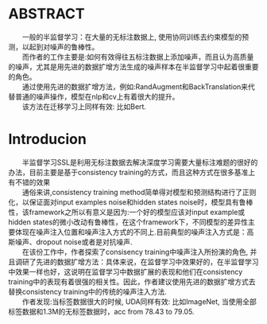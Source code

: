 # ABSTRACT
&emsp;&emsp;一般的半监督学习：在大量的无标注数据上, 使用协同训练去约束模型的预测，以起到对噪声的鲁棒性。  
&emsp;&emsp;而作者的工作主要是:如何有效得往五标注数据上添加噪声，而且认为高质量的噪声，尤其是用先进的数据扩增方法生成的噪声样本在半监督学习中起着很重要的角色。  
&emsp;&emsp;通过使用先进的数据扩增方法，例如:RandAugment和BackTranslation来代替普通的噪声操作，模型在nlp和cv上有着很大的提升。  
&emsp;&emsp;该方法在迁移学习上同样有效: 比如Bert.

# Introducion
&emsp;&emsp;半监督学习SSL是利用无标注数据去解决深度学习需要大量标注难题的很好的办法，目前主要是基于consistency training的方式，而且这种方式在很多基准上有不错的效果  
&emsp;&emsp;通俗来讲,consistency training method简单得对模型和预测结构进行了正则化，以保证面对input examples noise和hidden states noise时，模型具有鲁棒性，该framework之所以有意义是因为:一个好的模型应该对input example或hidden states的微小改动有鲁棒性，在这个framework下，不同模型的差异性主要体现在噪声注入位置和噪声注入方式的不同上.目前典型的噪声注入方式是：高斯噪声、dropout noise或者是对抗噪声.  
&emsp;&emsp;在该份工作中，作者探索了consisency training中噪声注入所扮演的角色, 并且调研了先进的数据扩增方法：具体来说，在监督学习中效果好的，在半监督学习中效果一样也好，这说明在监督学习中数据扩展的表现和他们在consistency training中的表现有着很强的相关性。因此，作者建议使用先进的数据扩增方式去替换consistency training中的传统的噪声注入方法.  
&emsp;&emsp;作者发现:当标签数据很大的时候, UDA同样有效: 比如ImageNet, 当使用全部标签数据和1.3M的无标签数据时，acc from 78.43 to 79.05.

